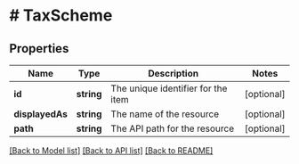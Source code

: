 # # TaxScheme

## Properties

Name | Type | Description | Notes
------------ | ------------- | ------------- | -------------
**id** | **string** | The unique identifier for the item | [optional]
**displayedAs** | **string** | The name of the resource | [optional]
**path** | **string** | The API path for the resource | [optional]

[[Back to Model list]](../../README.md#models) [[Back to API list]](../../README.md#endpoints) [[Back to README]](../../README.md)
